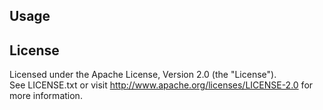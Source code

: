 
## Usage

## License

Licensed under the Apache License, Version 2.0 (the "License").  
See LICENSE.txt or visit http://www.apache.org/licenses/LICENSE-2.0 for more information.
